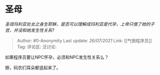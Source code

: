 # 圣母
*圣母玛利亚处女之身生耶稣，是否可以理解成玛利亚是代孕，上帝只借了她的子宫，并没和她发生性关系?*

> Author: #0-Anonymity
> Last update: *26/07/2021*
> Link: [[气倒程序员]]
> Tag:
> 评论区:
> 泛讨论:

如果程序员要让NPC怀孕，必须和NPC发生性关系么？

擦，码农们耳朵都竖起来了。
